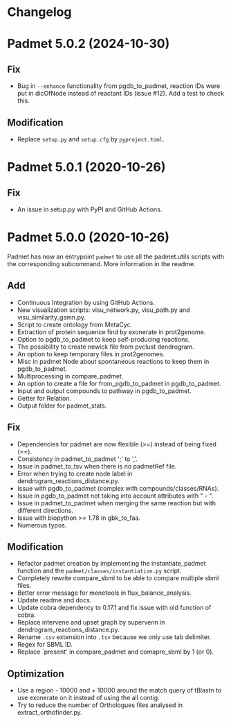 # Changelog

# Padmet 5.0.2 (2024-10-30)

## Fix

* Bug in `--enhance` functionality from pgdb_to_padmet, reaction IDs were put in dicOfNode instead of reactant IDs (issue #12). Add a test to check this.

## Modification

* Replace `setup.py` and `setup.cfg` by `pyproject.toml`.

# Padmet 5.0.1 (2020-10-26)

## Fix

* An issue in setup.py with PyPI and GitHub Actions.

# Padmet 5.0.0 (2020-10-26)

Padmet has now an entrypoint `padmet` to use all the padmet.utils scripts with the corresponding subcommand. More information in the readme.

## Add

* Continuous Integration by using GitHub Actions.
* New visualization scripts: visu_network.py, visu_path.py and visu_similarity_gsmn.py.
* Script to create ontology from MetaCyc.
* Extraction of protein sequence find by exonerate in prot2genome.
* Option to pgdb_to_padmet to keep self-producing reactions.
* The possibility to create newick file from pvclust dendrogram.
* An option to keep temporary files in prot2genomes.
* Misc in padmet Node about spontaneous reactions to keep them in pgdb_to_padmet.
* Multiprocessing in compare_padmet.
* An option to create a file for from_pgdb_to_padmet in pgdb_to_padmet.
* Input and output compounds to pathway in pgdb_to_padmet.
* Getter for Relation.
* Output folder for padmet_stats.

## Fix

* Dependencies for padmet are now flexible (>=) instead of being fixed (==).
* Consistency in padmet_to_padmet ';' to ','.
* Issue in padmet_to_tsv when there is no padmetRef file.
* Error when trying to create node label in dendrogram_reactions_distance.py.
* Issue with pgdb_to_padmet (complex with compounds/classes/RNAs).
* Issue in pgdb_to_padmet not taking into account attributes with " - ".
* Issue in padmet_to_padmet when merging the same reaction but with different directions.
* Issue with biopython >= 1.78 in gbk_to_faa.
* Numerous typos.

## Modification

* Refactor padmet creation by implementing the instantiate_padmet function and the `padmet/classes/instantiation.py` script.
* Completely rewrite compare_sbml to be able to compare multiple sbml files.
* Better error message for menetools in flux_balance_analysis.
* Update readme and docs.
* Update cobra dependency to 0.17.1 and fix issue with old function of cobra.
* Replace intervene and upset graph by supervenn in dendrogram_reactions_distance.py.
* Rename `.csv` extension into `.tsv` because we only use tab delimiter.
* Regex for SBML ID.
* Replace `present'  in compare_padmet and comapre_sbml by 1 (or 0).

## Optimization

* Use a region - 10000 and + 10000 around the match query of tBlastn to use exonerate on it  instead of using the all contig. 
* Try to reduce the number of Orthologues files analysed in extract_orthofinder.py.

